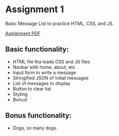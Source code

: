 # Assignment 1

Basic Message List to practice HTML, CSS, and JS.

[Assignment PDF](http://blogs.ubc.ca/cpsc436i2019s/files/2019/05/Project-Progress-.pdf)

## Basic functionality:

- HTML file tha loads CSS and JS files
- Navbar with home, about, etc
- Input form to write a message
- Stringified JSON of initial messages
- List of messages to display
- Button to clear list
- Styling
- Bonus!

## Bonus functionality:

- Dogs, so many dogs.
